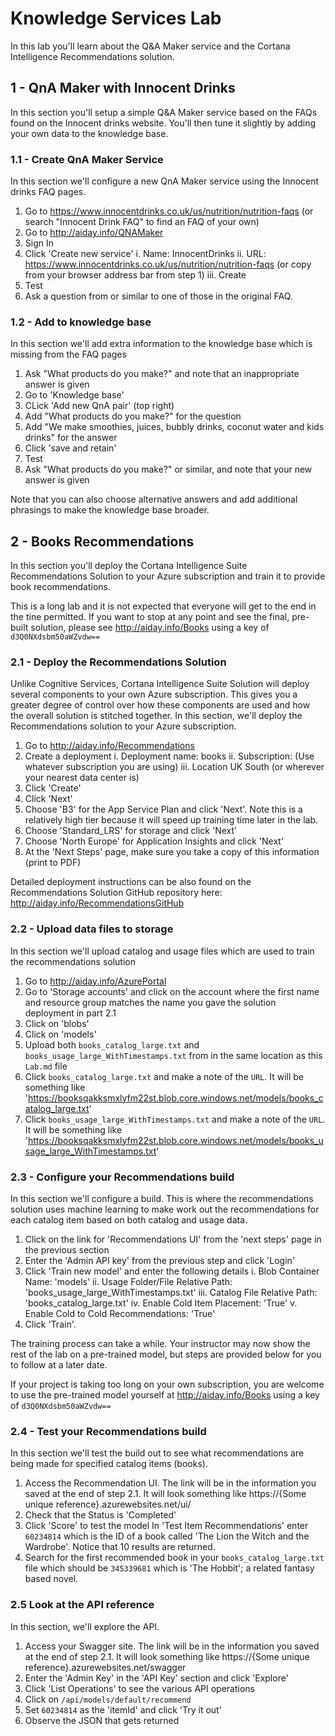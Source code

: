 # Knowledge Services Lab
In this lab you'll learn about the Q&A Maker service and the Cortana Intelligence Recommendations solution.

## 1 - QnA Maker with Innocent Drinks
In this section you'll setup a simple Q&A Maker service based on the FAQs found on the Innocent drinks website. You'll then tune it slightly by adding your own data to the knowledge base.

### 1.1 - Create QnA Maker Service
In this section we'll configure a new QnA Maker service using the Innocent drinks FAQ pages.
1. Go to https://www.innocentdrinks.co.uk/us/nutrition/nutrition-faqs (or search "Innocent Drink FAQ" to find an FAQ of your own)
2. Go to http://aiday.info/QNAMaker
3. Sign In
4. Click 'Create new service'
    i. Name: InnocentDrinks
    ii. URL: https://www.innocentdrinks.co.uk/us/nutrition/nutrition-faqs (or copy from your browser address bar from step 1)
    iii. Create
5. Test
6. Ask a question from or similar to one of those in the original FAQ.

### 1.2 - Add to knowledge base
In this section we'll add extra information to the knowledge base which is missing from the FAQ pages
1. Ask "What products do you make?" and note that an inappropriate answer is given
2. Go to 'Knowledge base'
3. CLick 'Add new QnA pair' (top right)
4. Add "What products do you make?" for the question
5. Add "We make smoothies, juices, bubbly drinks, coconut water and kids drinks" for the answer 
6. Click 'save and retain'
7. Test
8. Ask "What products do you make?" or similar, and note that your new answer is given

Note that you can also choose alternative answers and add additional phrasings to make the knowledge base broader.

## 2 - Books Recommendations
In this section you'll deploy the Cortana Intelligence Suite Recommendations Solution to your Azure subscription and train it to provide book recommendations.

This is a long lab and it is not expected that everyone will get to the end in the tine permitted. If you want to stop at any point and see the final, pre-built solution, please see http://aiday.info/Books using a key of `d3Q0NXdsbm50aWZvdw==`

### 2.1 - Deploy the Recommendations Solution
Unlike Cognitive Services, Cortana Intelligence Suite Solution will deploy several components to your own Azure subscription. This gives you a greater degree of control over how these components are used and how the overall solution is stitched together. In this section, we'll deploy the Recommendations solution to your Azure subscription.

1. Go to http://aiday.info/Recommendations
2. Create a deployment
    i. Deployment name: books
    ii. Subscription: (Use whatever subscription you are using)
    iii. Location UK South (or wherever your nearest data center is)
3. Click 'Create'
4. Click 'Next'
5. Choose 'B3' for the App Service Plan and click 'Next'. Note this is a relatively high tier because it will speed up training time later in the lab.
6. Choose 'Standard_LRS' for storage and click 'Next'
7. Choose 'North Europe' for Application Insights and click 'Next'
8. At the 'Next Steps' page, make sure you take a copy of this information (print to PDF)

Detailed deployment instructions can be also found on the Recommendations Solution GitHub repository here: http://aiday.info/RecommendationsGitHub

### 2.2 - Upload data files to storage
In this section we'll upload catalog and usage files which are used to train the recommendations solution
1. Go to http://aiday.info/AzurePortal
2. Go to 'Storage accounts' and click on the account where the first name and resource group matches the name you gave the solution deployment in part 2.1
3. Click on 'blobs'
4. Click on 'models'
5. Upload both `books_catalog_large.txt` and `books_usage_large_WithTimestamps.txt` from in the same location as this `Lab.md` file
6. Click `books_catalog_large.txt` and make a note of the `URL`. It will be something like 'https://booksqakksmxlyfm22st.blob.core.windows.net/models/books_catalog_large.txt'
7. Click `books_usage_large_WithTimestamps.txt` and make a note of the `URL`. It will be something like 'https://booksqakksmxlyfm22st.blob.core.windows.net/models/books_usage_large_WithTimestamps.txt'

### 2.3 - Configure your Recommendations build
In this section we'll configure a build. This is where the recommendations solution uses machine learning to make work out the recommendations for each catalog item based on both catalog and usage data.
1. Click on the link for 'Recommendations UI' from the 'next steps' page in the previous section
2. Enter the 'Admin API key' from the previous step and click 'Login'
3. Click 'Train new model' and enter the following details
    i. Blob Container Name: 'models'
    ii. Usage Folder/File Relative Path: 'books_usage_large_WithTimestamps.txt'
    iii. Catalog File Relative Path: 'books_catalog_large.txt'
    iv. Enable Cold Item Placement: 'True'
    v. Enable Cold to Cold Recommendations: 'True'
4. Click 'Train'.

The training process can take a while. Your instructor may now show the rest of the lab on a pre-trained model, but steps are provided below for you to follow at a later date.

If your project is taking too long on your own subscription, you are welcome to use the pre-trained model yourself at http://aiday.info/Books using a key of `d3Q0NXdsbm50aWZvdw==`

### 2.4 - Test your Recommendations build
In this section we'll test the build out to see what recommendations are being made for specified catalog items (books).

1. Access the Recommendation UI. The link will be in the information you saved at the end of step 2.1. It will look something like https://{Some unique reference}.azurewebsites.net/ui/
2. Check that the Status is 'Completed'
3. Click 'Score' to test the model
In 'Test Item Recommendations' enter `60234814` which is the ID of a book called 'The Lion the Witch and the Wardrobe'. Notice that 10 results are returned.
4. Search for the first recommended book in your `books_catalog_large.txt` file which should be `345339681` which is 'The Hobbit'; a related fantasy based novel.

### 2.5 Look at the API reference
In this section, we'll explore the API.

1. Access your Swagger site. The link will be in the information you saved at the end of step 2.1. It will look something like https://{Some unique reference}.azurewebsites.net/swagger
2. Enter the 'Admin Key' in the 'API Key' section and click 'Explore'
3. Click 'List Operations' to see the various API operations
4. Click on `/api/models/default/recommend`
5. Set `60234814` as the 'itemId' and click 'Try it out'
6. Observe the JSON that gets returned
